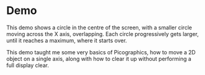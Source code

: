 # Demo
This demo shows a circle in the centre of the screen, with a smaller circle moving across the X axis, overlapping. Each circle progressively gets larger, until it reaches a maximum, where it starts over.

This demo taught me some very basics of Picographics, how to move a 2D object on a single axis, along with how to clear it up without performing a full display clear.
